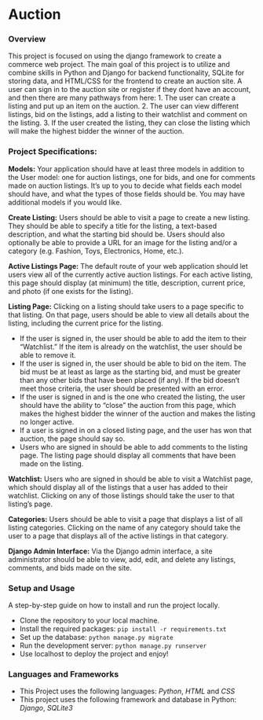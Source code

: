 # Auction
### Overview
This project is focused on using the django framework to create a commerce web project. The main goal of this project is to utilize and combine skills in Python and Django for backend functionality, SQLite for storing data, and HTML/CSS for the frontend to create an auction site. A user can sign in to the auction site or register if they dont have an account, and then there are many pathways from here: 1. The user can create a listing and put up an item on the auction. 2. The user can view different listings, bid on the listings, add a listing to their watchlist and comment on the listing. 3. If the user created the listing, they can close the listing which will make the highest bidder the winner of the auction.

### Project Specifications:
**Models:** Your application should have at least three models in addition to the User model: one for auction listings, one for bids, and one for comments made on auction listings. It’s up to you to decide what fields each model should have, and what the types of those fields should be. You may have additional models if you would like.

**Create Listing:** Users should be able to visit a page to create a new listing. They should be able to specify a title for the listing, a text-based description, and what the starting bid should be. Users should also optionally be able to provide a URL for an image for the listing and/or a category (e.g. Fashion, Toys, Electronics, Home, etc.).

**Active Listings Page:** The default route of your web application should let users view all of the currently active auction listings. For each active listing, this page should display (at minimum) the title, description, current price, and photo (if one exists for the listing).

**Listing Page:** Clicking on a listing should take users to a page specific to that listing. On that page, users should be able to view all details about the listing, including the current price for the listing.
- If the user is signed in, the user should be able to add the item to their “Watchlist.” If the item is already on the watchlist, the user should be   able to remove it.
- If the user is signed in, the user should be able to bid on the item. The bid must be at least as large as the starting bid, and must be greater than any other bids that have been placed (if any). If the bid doesn’t meet those criteria, the user should be presented with an error.
- If the user is signed in and is the one who created the listing, the user should have the ability to “close” the auction from this page, which makes the highest bidder the winner of the auction and makes the listing no longer active.
- If a user is signed in on a closed listing page, and the user has won that auction, the page should say so.
- Users who are signed in should be able to add comments to the listing page. The listing page should display all comments that have been made on the listing.

**Watchlist:** Users who are signed in should be able to visit a Watchlist page, which should display all of the listings that a user has added to their watchlist. Clicking on any of those listings should take the user to that listing’s page.

**Categories:** Users should be able to visit a page that displays a list of all listing categories. Clicking on the name of any category should take the user to a page that displays all of the active listings in that category.

**Django Admin Interface:** Via the Django admin interface, a site administrator should be able to view, add, edit, and delete any listings, comments, and bids made on the site.

### Setup and Usage
A step-by-step guide on how to install and run the project locally.

- Clone the repository to your local machine.
- Install the required packages: ```pip install -r requirements.txt```
- Set up the database: ```python manage.py migrate```
- Run the development server: ```python manage.py runserver```
- Use localhost to deploy the project and enjoy!

### Languages and Frameworks
- This Project uses the following languages: _Python_, _HTML_ and _CSS_
- This project uses the following framework and database in Python: _Django_, _SQLite3_
